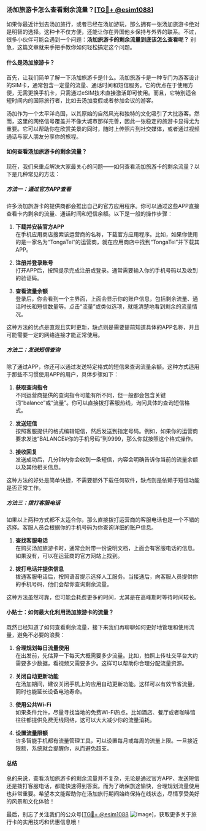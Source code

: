 ### 汤加旅游卡怎么查看剩余流量？[[TG💪+ @esim1088](https://t.me/s/esim1088)]

如果你最近计划去汤加旅行，或者已经在汤加游玩，那么拥有一张汤加旅游卡绝对是明智的选择。这种卡不仅方便，还能让你在异国他乡保持与外界的联系。不过，很多小伙伴可能会遇到一个问题：**汤加旅游卡的剩余流量到底该怎么查看呢？** 别急，这篇文章就来手把手教你如何轻松搞定这个问题。

#### 什么是汤加旅游卡？

首先，让我们简单了解一下汤加旅游卡是什么。汤加旅游卡是一种专门为游客设计的SIM卡，通常包含一定量的流量、通话时间和短信服务。它的优点在于使用方便，无需更换手机卡，只需通过eSIM技术直接激活即可使用。而且，它特别适合短时间内的国际旅行者，比如去汤加度假或者参加会议的游客。

汤加作为一个太平洋岛国，以其原始的自然风光和独特的文化吸引了大批游客。然而，这里的网络信号覆盖并不像大城市那样完善，因此一张稳定的旅游卡显得尤为重要。它可以帮助你在欣赏美景的同时，随时上传照片到社交媒体，或者通过视频通话与家人朋友分享你的旅程。

#### 如何查看汤加旅游卡的剩余流量？

现在，我们来重点解决大家最关心的问题——如何查看汤加旅游卡的剩余流量？以下是几种常见的方法：

##### 方法一：通过官方APP查看

许多汤加旅游卡的提供商都会推出自己的官方应用程序。你可以通过这些APP直接查看卡内剩余的流量、通话时间和短信余额。以下是一般的操作步骤：

1. **下载并安装官方APP**  
   在手机应用商店搜索该运营商的名称，下载官方应用程序。比如，如果你使用的是一家名为“TongaTel”的运营商，就在应用商店中找到“TongaTel”并下载其APP。

2. **注册并登录账号**  
   打开APP后，按照提示完成注册或登录。通常需要输入你的手机号码以及收到的验证码。

3. **查看流量余额**  
   登录后，你会看到一个主界面，上面会显示你的账户信息，包括剩余流量、通话时长和短信数量等。点击“流量”或类似选项，就能清楚地看到剩余的流量情况。

这种方法的优点是直观且实时更新，缺点则是需要提前知道具体的APP名称，并且可能需要一定的网络连接才能正常使用。

##### 方法二：发送短信查询

除了通过APP，你还可以通过发送特定格式的短信来查询流量余额。这种方式适用于那些不习惯使用APP的用户，具体步骤如下：

1. **获取查询指令**  
   不同运营商提供的查询指令可能有所不同，但一般都会包含关键词“balance”或“流量”。你可以直接拨打客服热线，询问具体的查询短信格式。

2. **发送短信**  
   按照客服提供的格式编辑短信，然后发送到指定号码。例如，如果你的运营商要求发送“BALANCE#你的手机号码”到9999，那么你就按照这个格式操作。

3. **接收回复**  
   发送成功后，几分钟内你会收到一条短信，内容会明确告诉你当前的流量余额以及其他相关信息。

这种方法的好处是简单快捷，不需要额外下载任何软件，缺点则是依赖于短信功能是否正常工作。

##### 方法三：拨打客服电话

如果以上两种方式都不太适合你，那么直接拨打运营商的客服电话也是一个不错的选择。客服人员会根据你的手机号码为你查询详细的账户信息。

1. **查找客服电话**  
   在购买汤加旅游卡时，通常会附带一份说明文档，上面会有客服电话的信息。如果没有，可以在运营商的官方网站上找到。

2. **拨打电话并提供信息**  
   拨通客服电话后，按照语音提示选择人工服务。当接通后，向客服人员提供你的手机号码，他们会帮你查询剩余流量。

这种方法虽然可靠，但可能会耗费更多的时间，尤其是在高峰期时等待时间较长。

#### 小贴士：如何最大化利用汤加旅游卡的流量？

既然已经知道了如何查看剩余流量，接下来我们再聊聊如何更好地管理和使用流量，避免不必要的浪费：

1. **合理规划每日流量使用**  
   在出发前，先估算一下每天大概需要多少流量。比如，拍照上传社交平台大约需要多少数据，看视频又需要多少。这样可以帮助你合理分配流量资源。

2. **关闭自动更新功能**  
   在汤加期间，建议关闭手机上的应用自动更新功能。这样可以有效节省流量，同时也能延长设备电池寿命。

3. **使用公共Wi-Fi**  
   如果条件允许，尽量寻找当地的免费Wi-Fi热点。比如酒店、餐厅或者咖啡馆往往都提供免费无线网络，这可以大大减少你的流量消耗。

4. **设置流量限额**  
   许多智能手机都有流量管理工具，可以设置每月或每周的流量上限。一旦接近限额，系统就会提醒你，从而避免超支。

#### 总结

总的来说，查看汤加旅游卡的剩余流量并不复杂，无论是通过官方APP、发送短信还是拨打客服电话，都能快速得到答案。而为了确保旅途愉快，合理规划流量使用也非常重要。希望本文能帮助你在汤加旅行期间始终保持在线状态，尽情享受美好的风景和文化体验！

最后，别忘了关注我们的公众号[[TG💪+ @esim1088](https://t.me/s/esim1088) ![Image](https://i.postimg.cc/4NQfJmqS/Snipaste-2025-05-13-00-14-12.png)]，获取更多关于旅行卡的实用技巧和优惠信息哦！